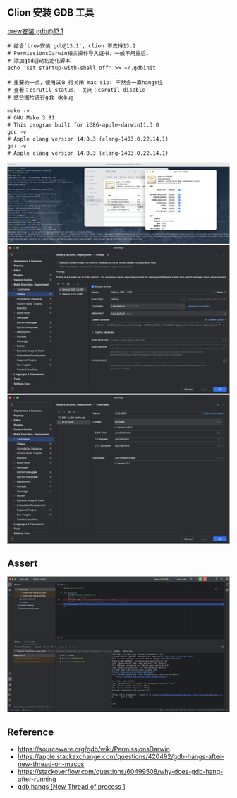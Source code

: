 ## Clion 安装 GDB 工具
[brew安装 gdb@13.1](../../mac/brew.md)
```shell
# 结合`brew安装 gdb@13.1`, clion 不支持13.2
# PermissionsDarwin相关操作导入证书，一般不用重启。
# 添加gbd启动初始化脚本
echo 'set startup-with-shell off' >> ~/.gdbinit

# 重要的一点，使用GDB 得关闭 mac sip: 不然会一直hangs住
# 查看：csrutil status， 关闭：csrutil disable
# 结合图片进行gdb debug
```
```shell
make -v
# GNU Make 3.81
# This program built for i386-apple-darwin11.3.0
gcc -v 
# Apple clang version 14.0.3 (clang-1403.0.22.14.1)
g++ -v 
# Apple clang version 14.0.3 (clang-1403.0.22.14.1)
```
![](/.images/devops/os/softwares/clion-gdb-config-3.png ':size=98%')
![](/.images/devops/os/softwares/clion-gdb-config-1.png ':size=49%')
![](/.images/devops/os/softwares/clion-gdb-config-2.png ':size=49%')


## Assert
![](/.images/devops/os/softwares/clion-debug-with-gdb.png ':size=98%')

## Reference
* https://sourceware.org/gdb/wiki/PermissionsDarwin
* https://apple.stackexchange.com/questions/420492/gdb-hangs-after-new-thread-on-macos
* https://stackoverflow.com/questions/60499508/why-does-gdb-hang-after-running
* [gdb hangs [New Thread of process ]](https://www.google.com.hk/search?q=gdb+hangs+%5BNew+Thread+of+process+%5D)